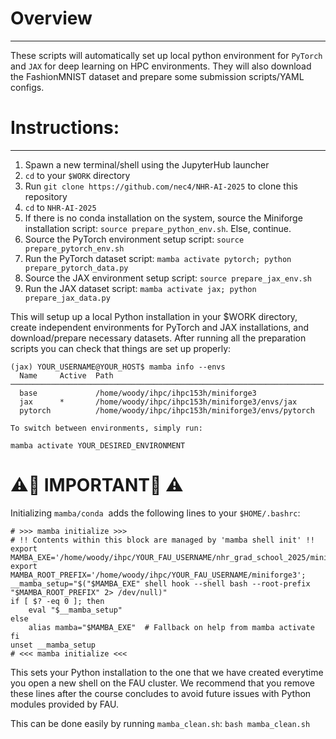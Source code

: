 # Overview
---------
These scripts will automatically set up local python environment for `PyTorch` and `JAX` for deep learning on HPC environments.
They will also download the FashionMNIST dataset and prepare some submission scripts/YAML configs.

# Instructions:
--------------

1. Spawn a new terminal/shell using the JupyterHub launcher
2. `cd` to your `$WORK` directory
3. Run `git clone https://github.com/nec4/NHR-AI-2025` to clone this repository
4. `cd` to `NHR-AI-2025`
5. If there is no conda installation on the system, source the Miniforge installation script: `source prepare_python_env.sh`. Else, continue.
6. Source the PyTorch environment setup script: `source prepare_pytorch_env.sh`
7. Run the PyTorch dataset script: `mamba activate pytorch; python prepare_pytorch_data.py`
8. Source the JAX environment setup script: `source prepare_jax_env.sh`
9. Run the JAX dataset script: `mamba activate jax; python prepare_jax_data.py`

This will setup up a local Python installation in your $WORK directory, create independent environments for PyTorch and JAX installations, and download/prepare necessary datasets. After running all the preparation scripts you can check that things are set up properly:

```
(jax) YOUR_USERNAME@YOUR_HOST$ mamba info --envs
  Name     Active  Path
──────────────────────────────────────────────────────────────────────
  base             /home/woody/ihpc/ihpc153h/miniforge3
  jax      *       /home/woody/ihpc/ihpc153h/miniforge3/envs/jax
  pytorch          /home/woody/ihpc/ihpc153h/miniforge3/envs/pytorch

To switch between environments, simply run:

mamba activate YOUR_DESIRED_ENVIRONMENT
```

# ⚠️🚨 IMPORTANT🚨 ⚠️

Initializing `mamba/conda`  adds the following lines to your `$HOME/.bashrc`:

```
# >>> mamba initialize >>>
# !! Contents within this block are managed by 'mamba shell init' !!
export MAMBA_EXE='/home/woody/ihpc/YOUR_FAU_USERNAME/nhr_grad_school_2025/miniforge3/bin/mamba';
export MAMBA_ROOT_PREFIX='/home/woody/ihpc/YOUR_FAU_USERNAME/miniforge3';
__mamba_setup="$("$MAMBA_EXE" shell hook --shell bash --root-prefix "$MAMBA_ROOT_PREFIX" 2> /dev/null)"
if [ $? -eq 0 ]; then
    eval "$__mamba_setup"
else
    alias mamba="$MAMBA_EXE"  # Fallback on help from mamba activate
fi
unset __mamba_setup
# <<< mamba initialize <<<
```

This sets your Python installation to the one that we have created everytime you open a new shell on the FAU cluster. We recommend that you remove these lines after the course concludes to avoid future issues with Python modules provided by FAU. 

This can be done easily by running `mamba_clean.sh`: `bash mamba_clean.sh`
